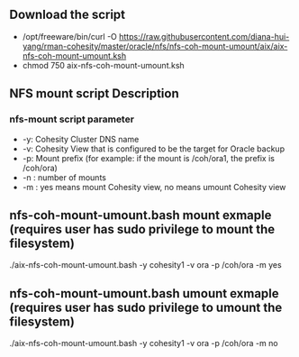 ## Download the script

- /opt/freeware/bin/curl -O https://raw.githubusercontent.com/diana-hui-yang/rman-cohesity/master/oracle/nfs/nfs-coh-mount-umount/aix/aix-nfs-coh-mount-umount.ksh
- chmod 750 aix-nfs-coh-mount-umount.ksh

## NFS mount script Description
### nfs-mount script parameter

- -y: Cohesity Cluster DNS name
- -v: Cohesity View that is configured to be the target for Oracle backup
- -p: Mount prefix (for example: if the mount is /coh/ora1, the prefix is /coh/ora)
- -n : number of mounts
- -m : yes means mount Cohesity view, no means umount Cohesity view

## nfs-coh-mount-umount.bash mount exmaple (requires user has sudo privilege to mount the filesystem)
./aix-nfs-coh-mount-umount.bash -y cohesity1  -v ora -p /coh/ora -m yes

## nfs-coh-mount-umount.bash umount exmaple (requires user has sudo privilege to umount the filesystem)
./aix-nfs-coh-mount-umount.bash -y cohesity1  -v ora -p /coh/ora -m no
